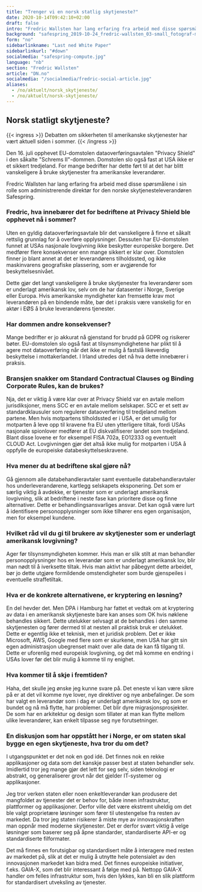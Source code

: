 ```yaml
---
title: "Trenger vi en norsk statlig skytjeneste?"
date: 2020-10-14T09:42:10+02:00
draft: false
intro: "Fredric Wallsten har lang erfaring fra arbeid med disse spørsmålene i sin rolle som administrerende direktør for den norske skytjenesteleverandøren Safespring."
background: "safespring_2019-10-24_fredric-wallsten_03-small_fotograf-marcus-boberg.jpg"
form: "no"
sidebarlinkname: "Last ned White Paper"
sidebarlinkurl: "#down"
socialmedia: "safespring-compute.jpg"
language: "nb"
section: "Fredric Wallsten"
article: "DN.no"
socialmedia: "/socialmedia/fredric-social-article.jpg"
aliases:
  - /no/aktuelt/norsk_skytjeneste/
  - /no/aktuelt/norsk-skytjeneste/
---
```


## Norsk statligt skytjeneste?

{{< ingress >}}
Debatten om sikkerheten til amerikanske skytjenester har vært aktuell siden i sommer.
{{< /ingress >}}

Den 16. juli opphevet EU-domstolen dataoverføringsavtalen "Privacy Shield" i den såkalte "Schrems II"-dommen. Domstolen slo også fast at USA ikke er et sikkert tredjeland. For mange bedrifter har dette ført til at det har blitt vanskeligere å bruke skytjenester fra amerikanske leverandører.

Fredric Wallsten har lang erfaring fra arbeid med disse spørsmålene i sin rolle som administrerende direktør for den norske skytjenesteleverandøren Safespring.

### Fredric, hva innebærer det for bedriftene at Privacy Shield ble opphevet nå i sommer?

Uten en gyldig dataoverføringsavtale blir det vanskeligere å finne et såkalt rettslig grunnlag for å overføre opplysninger. Dessuten har EU-domstolen funnet at USAs nasjonale lovgivning ikke beskytter europeiske borgere. Det medfører flere konsekvenser enn mange sikkert er klar over. Domstolen finner jo blant annet at det er leverandørens tilholdssted, og ikke maskinvarens geografiske plassering, som er avgjørende for beskyttelsesnivået.

Dette gjør det langt vanskeligere å bruke skytjenester fra leverandører som er underlagt amerikansk lov, selv om de har datasenter i Norge, Sverige eller Europa. Hvis amerikanske myndigheter kan fremsette krav mot leverandøren på en bindende måte, bør det i praksis være vanskelig for en aktør i EØS å bruke leverandørens tjenester.

### Har dommen andre konsekvenser?

Mange bedrifter er jo akkurat nå gjenstand for brudd på GDPR og risikerer bøter. EU-domstolen slo også fast at tilsynsmyndighetene har plikt til å agere mot dataoverføring når det ikke er mulig å fastslå likeverdig beskyttelse i mottakerlandet. I Irland utredes det nå hva dette innebærer i praksis.

### Bransjen snakker om Standard Contractual Clauses og Binding Corporate Rules, kan de brukes?

Nja, det er viktig å være klar over at Privacy Shield var en avtale mellom jurisdiksjoner, mens SCC er en avtale mellom selskaper. SCC er et sett av standardklausuler som regulerer dataoverføring til tredjeland mellom partene. Men hvis motpartens tilholdssted er i USA, er det umulig for motparten å leve opp til kravene fra EU uten ytterligere tiltak, fordi USAs nasjonale spionlover medfører at EU diskvalifiserer landet som tredjeland. Blant disse lovene er for eksempel FISA 702a, EO12333 og eventuelt CLOUD Act. Lovgivningen gjør det altså ikke mulig for motparten i USA å oppfylle de europeiske databeskyttelseskravene.

### Hva mener du at bedriftene skal gjøre nå?

Gå gjennom alle databehandleravtaler samt eventuelle databehandleravtaler hos underleverandørene, kartlegg selskapets eksponering. Det som er særlig viktig å avdekke, er tjenester som er underlagt amerikansk lovgivning, slik at bedriftene i neste fase kan prioritere disse og finne alternativer. Dette er behandlingsansvarliges ansvar. Det kan også være lurt å identifisere personopplysninger som ikke tilhører ens egen organisasjon, men for eksempel kundene.

### Hvilket råd vil du gi til brukere av skytjenester som er underlagt amerikansk lovgivning?

Ager før tilsynsmyndigheten kommer. Hvis man er slik stilt at man behandler personopplysninger hos en leverandør som er underlagt amerikansk lov, blir man nødt til å iverksette tiltak. Hvis man aktivt har påbegynt dette arbeidet, bør jo dette utgjøre formildende omstendigheter som burde gjenspeiles i eventuelle straffetiltak.

### Hva er de konkrete alternativene, er kryptering en løsning?

En del hevder det. Men DPA i Hamburg har fattet et vedtak om at kryptering av data i en amerikansk skytjeneste bare kan anses som OK hvis nøklene behandles sikkert. Dette utelukker selvsagt at de behandles i den samme skytjenesten og fører dermed til at nesten all praktisk bruk er utelukket. Dette er egentlig ikke et teknisk, men et juridisk problem. Det er ikke Microsoft, AWS, Google med flere som er skurkene, men USA har gitt sin egen administrasjon ubegrenset makt over alle data de kan få tilgang til. Dette er uforenlig med europeisk lovgivning, og det må komme en endring i USAs lover før det blir mulig å komme til ny enighet.

### Hva kommer til å skje i fremtiden?

Haha, det skulle jeg ønske jeg kunne svare på. Det eneste vi kan være sikre på er at det vil komme nye lover, nye direktiver og nye anbefalinger. De som har valgt en leverandør som i dag er underlagt amerikansk lov, og som er bundet og nå må flytte, har problemer. Det blir dyre migrasjonsprosjekter. De som har en arkitektur og design som tillater at man kan flytte mellom ulike leverandører, kan enkelt tilpasse seg nye forutsetninger.

### En diskusjon som har oppstått her i Norge, er om staten skal bygge en egen skytjeneste, hva tror du om det?

I utgangspunktet er det nok en god idé. Det finnes nok en rekke applikasjoner og data som det kanskje passer best at staten behandler selv. Imidlertid tror jeg mange gjør det lett for seg selv, siden teknologi er abstrakt, og generaliserer grovt når det gjelder IT-systemer og applikasjoner.

Jeg tror verken staten eller noen enkeltleverandør kan produsere det mangfoldet av tjenester det er behov for, både innen infrastruktur, plattformer og applikasjoner. Derfor ville det være ekstremt uheldig om det ble valgt proprietære løsninger som fører til utestengelse fra resten av markedet. Da tror jeg staten risikerer å miste mye av innovasjonskraften man oppnår med moderne skytjenester. Det er derfor svært viktig å velge løsninger som baserer seg på åpne standarder, standardiserte API-er og standardiserte filformater.

Det må finnes en forutsigbar og standardisert måte å interagere med resten av markedet på, slik at det er mulig å utnytte hele potensialet av den innovasjonen markedet kan bidra med. Det finnes europeiske initiativer, f.eks. GAIA-X, som det blir interessant å følge med på. Nettopp GAIA-X handler om felles infrastruktur som, hvis den lykkes, kan bli en slik plattform for standardisert utveksling av tjenester.

<span id="down" />
